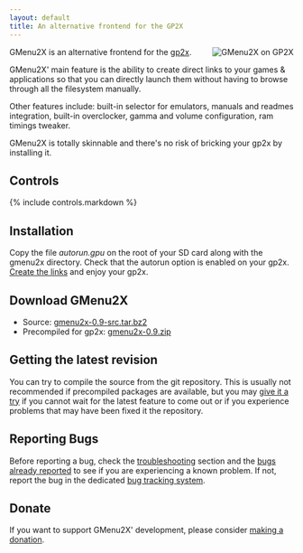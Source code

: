 ```yaml
---
layout: default
title: An alternative frontend for the GP2X
---
```


<img src="/gmenu2x/images/gmenu2x-gp2x.png" alt="GMenu2X on GP2X" style="float:right; margin: 0 0 5px 5px" />

GMenu2X is an alternative frontend for the [gp2x](http://www.gp2x.com).

GMenu2X' main feature is the ability to create direct links to your games & applications so that you can directly launch them without having to browse through all the filesystem manually.

Other features include: built-in selector for emulators, manuals and readmes integration, built-in overclocker, gamma and volume configuration, ram timings tweaker.

GMenu2X is totally skinnable and there's no risk of bricking your gp2x by installing it.

## Controls
{% include controls.markdown %}

## Installation
Copy the file *autorun.gpu* on the root of your SD card along with the gmenu2x directory.
Check that the autorun option is enabled on your gp2x.
[Create the links](documentation.html#Links) and enjoy your gp2x.

## Download GMenu2X
* Source: [gmenu2x-0.9-src.tar.bz2](http://prdownloads.sourceforge.net/gmenu2x/gmenu2x-0.9-src.tar.bz2?download)
* Precompiled for gp2x: [gmenu2x-0.9.zip](http://prdownloads.sourceforge.net/gmenu2x/gmenu2x-0.9.zip?download)

## Getting the latest revision
You can try to compile the source from the git repository. This is usually not recommended if precompiled packages are available, but you may [give it a try](compiling.html) if you cannot wait for the latest feature to come out or if you experience problems that may have been fixed it the repository.

## Reporting Bugs
Before reporting a bug, check the [troubleshooting](troubleshooting.html) section and the [bugs already reported](http://github.com/mtorromeo/gmenu2x/issues) to see if you are experiencing a known problem. If not, report the bug in the  dedicated [bug tracking system](http://github.com/mtorromeo/gmenu2x/issues).

## Donate
If you want to support GMenu2X' development, please consider [making a donation](https://www.paypal.com/cgi-bin/webscr?cmd=_xclick&business=massimiliano.torromeo@gmail.com&item_name=GMenu2X%20Donation&lc=GB&currency_code=EUR).
